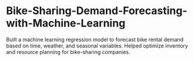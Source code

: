 # Bike-Sharing-Demand-Forecasting-with-Machine-Learning
Built a machine learning regression model to forecast bike rental demand based on time, weather, and  seasonal variables. Helped optimize inventory and resource planning for bike-sharing companies. 
